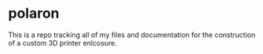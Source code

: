 # polaron
This is a repo tracking all of my files and documentation for the construction of a custom 3D printer enlcosure. 
